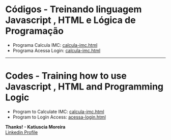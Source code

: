 # Códigos - Treinando linguagem Javascript , HTML e Lógica de Programação

* Programa Calcula IMC: [calcula-imc.html](https://github.com/katiusciamoreira/javaScript/blob/master/datas/calcula-imc.html)
* Programa Acessa Login: [calcula-imc.html](https://github.com/katiusciamoreira/javaScript/blob/master/datas/calcula-imc.html)

____________________________________________________________________________________________________________________________

# Codes - Training how to use Javascript , HTML and Programming Logic

* Program to Calculate IMC: [calcula-imc.html](https://github.com/katiusciamoreira/javaScript/blob/master/datas/calcula-imc.html)
* Program to Login Access: [acessa-login.html](https://github.com/katiusciamoreira/javaScript/blob/master/datas/calcula-imc.html)

**Thanks! - Katiuscia Moreira**
<br>
[Linkedin Profile](https://www.linkedin.com/in/katiuscia-moreira-0026833b/)
